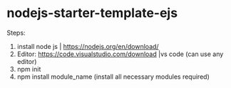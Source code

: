 # nodejs-starter-template-ejs

Steps:
1. install node js | https://nodejs.org/en/download/
2. Editor: https://code.visualstudio.com/download |vs code (can use any editor)
3. npm init
4. npm install module_name (install all necessary modules required)
